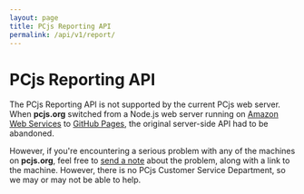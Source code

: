 ```yaml
---
layout: page
title: PCjs Reporting API
permalink: /api/v1/report/
---
```


PCjs Reporting API
===

The PCjs Reporting API is not supported by the current PCjs web server.
When **pcjs.org** switched from a Node.js web server running on
[Amazon Web Services](https://aws.amazon.com/elasticbeanstalk/) to
[GitHub Pages](https://pages.github.com/), the original server-side API had to be abandoned.

However, if you're encountering a serious problem with any of the machines on **pcjs.org**, feel free to
[send a note](mailto:Jeff@pcjs.org) about the problem, along with a link to the machine.  However, there is
no PCjs Customer Service Department, so we may or may not be able to help.

